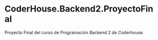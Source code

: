 # CoderHouse.Backend2.ProyectoFinal

Proyecto Final del curso de Programación Backend 2 de Coderhouse.

